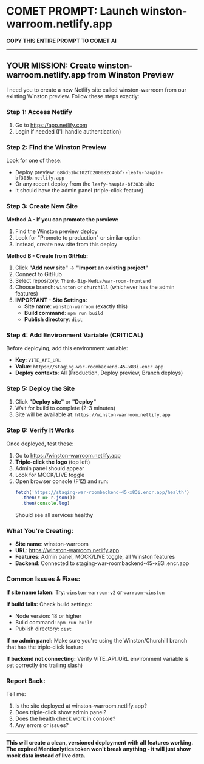 # COMET PROMPT: Launch winston-warroom.netlify.app

**COPY THIS ENTIRE PROMPT TO COMET AI**

---

## YOUR MISSION: Create winston-warroom.netlify.app from Winston Preview

I need you to create a new Netlify site called winston-warroom from our existing Winston preview. Follow these steps exactly:

### Step 1: Access Netlify
1. Go to https://app.netlify.com
2. Login if needed (I'll handle authentication)

### Step 2: Find the Winston Preview
Look for one of these:
- Deploy preview: `68bd51bc102fd200082c46bf--leafy-haupia-bf303b.netlify.app`
- Or any recent deploy from the `leafy-haupia-bf303b` site
- It should have the admin panel (triple-click feature)

### Step 3: Create New Site
**Method A - If you can promote the preview:**
1. Find the Winston preview deploy
2. Look for "Promote to production" or similar option
3. Instead, create new site from this deploy

**Method B - Create from GitHub:**
1. Click **"Add new site"** → **"Import an existing project"**
2. Connect to GitHub
3. Select repository: `Think-Big-Media/war-room-frontend`
4. Choose branch: `winston` or `churchill` (whichever has the admin features)
5. **IMPORTANT - Site Settings:**
   - **Site name**: `winston-warroom` (exactly this)
   - **Build command**: `npm run build`
   - **Publish directory**: `dist`

### Step 4: Add Environment Variable (CRITICAL)
Before deploying, add this environment variable:
- **Key**: `VITE_API_URL`
- **Value**: `https://staging-war-roombackend-45-x83i.encr.app`
- **Deploy contexts**: All (Production, Deploy preview, Branch deploys)

### Step 5: Deploy the Site
1. Click **"Deploy site"** or **"Deploy"**
2. Wait for build to complete (2-3 minutes)
3. Site will be available at: `https://winston-warroom.netlify.app`

### Step 6: Verify It Works
Once deployed, test these:
1. Go to https://winston-warroom.netlify.app
2. **Triple-click the logo** (top left)
3. Admin panel should appear
4. Look for MOCK/LIVE toggle
5. Open browser console (F12) and run:
   ```javascript
   fetch('https://staging-war-roombackend-45-x83i.encr.app/health')
     .then(r => r.json())
     .then(console.log)
   ```
   Should see all services healthy

### What You're Creating:
- **Site name**: winston-warroom
- **URL**: https://winston-warroom.netlify.app
- **Features**: Admin panel, MOCK/LIVE toggle, all Winston features
- **Backend**: Connected to staging-war-roombackend-45-x83i.encr.app

### Common Issues & Fixes:

**If site name taken:**
Try: `winston-warroom-v2` or `warroom-winston`

**If build fails:**
Check build settings:
- Node version: 18 or higher
- Build command: `npm run build`
- Publish directory: `dist`

**If no admin panel:**
Make sure you're using the Winston/Churchill branch that has the triple-click feature

**If backend not connecting:**
Verify VITE_API_URL environment variable is set correctly (no trailing slash)

### Report Back:
Tell me:
1. Is the site deployed at winston-warroom.netlify.app?
2. Does triple-click show admin panel?
3. Does the health check work in console?
4. Any errors or issues?

---

**This will create a clean, versioned deployment with all features working. The expired Mentionlytics token won't break anything - it will just show mock data instead of live data.**